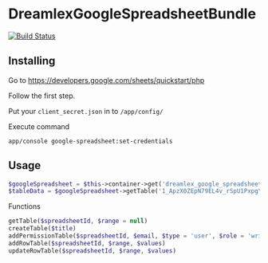 DreamlexGoogleSpreadsheetBundle
=======
[![Build Status](https://travis-ci.org/Dreamlex/GoogleSpreadsheetBundle.svg?branch=master)](https://travis-ci.org/Dreamlex/GoogleSpreadsheetBundle)


Installing
--
Go to <https://developers.google.com/sheets/quickstart/php>

Follow the first step.

Put your `client_secret.json` in to `/app/config/`

Execute command
```
app/console google-spreadsheet:set-credentials
```

Usage
--
```php
$googleSpreadsheet = $this->container->get('dreamlex_google_spreadsheet');
$tableData = $googleSpreadsheet->getTable('1_ApzX0ZEpN79EL4v_rSpU1PxpgYYOCDKfet7_le0suM', 'IP!A2:B');

```
Functions
```php
getTable($spreadsheetId, $range = null)
createTable($title)
addPermissionTable($spreadsheetId, $email, $type = 'user', $role = 'writer', $sendNotificationEmail = false)
addRowTable($spreadsheetId, $range, $values)
updateRowTable($spreadsheetId, $range, $values)
```